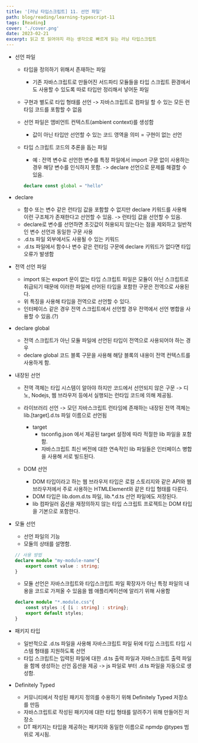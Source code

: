 ```yaml
---
title: '[러닝 타입스크립트] 11. 선언 파일'
path: blog/reading/learning-typescript-11
tags: [Reading]
cover: './cover.png'
date: 2023-02-21
excerpt: 읽고 또 읽어야지 라는 생각으로 빠르게 읽는 러닝 타입스크립트
---
```


 * 선언 파일 

	* 타입을 정의하기 위해서 존재하는 파일
		* 기존 자바스크립트로 만들어진 서드파티 모듈들을 타입 스크립트 환경에서도 사용할 수 있도록 따로 타입만 정리해서 넣어둔 파일

	* 구현과 별도로 타입 형태를 선언 -> 자바스크립트로 컴파일 할 수 있는 모든 런타임 코드를 포함할 수 없음

	* 선언 파일은 앰비언트 컨텍스트(ambient context)를 생성함
		* 값이 아닌 타입만 선언할 수 있는 코드 영역을 의미 = 구현이 없는 선언

	* 타입 스크립트 코드의 추론을 돕는 파일
		* 예 : 전역 변수로 선언한 변수를 특정 파일에서 import 구문 없이 사용하는 경우 해당 변수를 인식하지 못함.  -> declare 선언으로 문제를 해결할 수 있음.

		```ts
		declare const global = "hello"
		```

* declare 
	* 함수 또는 변수 같은 런타임 값을 포함할 수 없지만 declare 키워드를 사용해 이런 구조체가 존재한다고 선언할 수 있음. -> 런타임 값을 선언할 수 있음.
	* declare로 변수를 선언하면 초깃값이 허용되지 않는다는 점을 제외하고 일반적인 변수 선언과 동일한 구문 사용
	* .d.ts 파일 외부에서도 사용될 수 있는 키워드 
	* .d.ts 파일에서 함수나 변수 같은 런타임 구문에 declare 키워드가 없다면 타입 오류가 발생함

* 전역 선언 파일 
	* import 또는 export 문이 없는 타입 스크립트 파일은 모듈이 아닌 스크립트로 취급되기 때문에 이러한 파일에 선어된 타입을 포함한 구문은 전역으로 사용된다.
	* 위 특징을 사용해 타입을 전역으로 선언할 수 있다.
	* 인터페이스 같은 경우 전역 스크립트에서 선언할 경우 전역에서 선언 병합을 사용할 수 있음.(?)

* declare global 
	* 전역 스크립트가 아닌 모듈 파일에 선언된 타입이 전역으로 사용되어야 하는 경우
	* declare global 코드 블록 구문을 사용해 해당 블록의 내용이 전역 컨텍스트를 사용하게 함.

* 내장된 선언
	* 전역 객체는 타입 시스템이 알아야 하지만 코드에서 선언되지 않은 구문 -> 디노, Nodejs, 웹 브라우저 등에서 실행되는 런타임 코드에 의해 제공됨.
	* 라이브러리 선언 -> 모던 자바스크립트 런타임에 존재하는 내장된 전역 객체는 lib.[target].d.ts 파일 이름으로 선언됨

		* target 
			* tsconfig.json 에서 제공된 target 설정에 따라 적절한 lib 파일을 포함함.
			* 자바스크립트 최신 버전에 대한 연속적인 lib 파일들은 인터페이스 병합을 사용해 서로 빌드된다. 

	* DOM 선언
		* DOM 타입이라고 하는 웹 브라우저 타입은 로컬 스토리지와 같은 API와 웹 브라우저에서 주로 사용하는 HTMLElement와 같은 타입 형태를 다룬다. 
		* DOM 타입은 lib.dom.d.ts 파일, lib.*.d.ts 선언 파일에도 저장된다.
		* lib 컴파일러 옵션을 재정의하지 않는 타입 스크립트 프로젝트는 DOM 타입을 기본으로 포함한다.

* 모듈 선언 
	* 선언 파일의 기능 
	* 모듈의 상태를 설명함. 

	```ts
	// 사용 방법
	declare module "my-module-name"{
		export const value : string;
	}
	```

	* 모듈 선언은 자바스크립트와 타입스크립트 파일 확장자가 아닌 특정 파일의 내용을 코드로 가져올 수 있음을 웹 애플리케이션에 알리기 위해 사용함

	```ts
	declare module "*.module.css"{
		const styles :{ [i : string] : string};
		export default styles;
	}
	```


* 패키지 타입 
	* 일반적으로 .d.ts 파일을 사용해 자바스크립트 파일 뒤에 타입 스크립트 타입 시스템 형태를 지원하도록 선언
	* 타입 스크립트는 입력된 파일에 대한 .d.ts 출력 파일과 자바스크립트 출력 파일을 함께 생성하는 선언 옵션을 제공 -> js 파일로 부터 .d.ts 파일을 자동으로 생성함.

* Definitely Typed 
	* 커뮤니티에서 작성된 패키지 정의를 수용하기 위해 Definitely Typed  저장소를 만듬
	* 자바스크립트로 작성된 패키지에 대한 타입 형태를 알려주기 위해 만들어진 저장소 
	* DT 패키지는 타입을 제공하는 패키지와 동일한 이름으로 npmdp @types 범위로 게시됨.